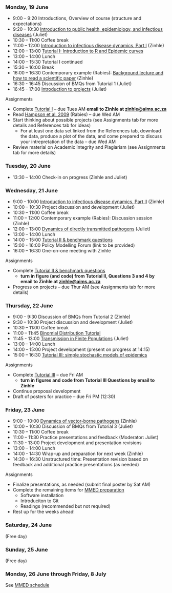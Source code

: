 <div markdown="1">

### Monday, 19 June

-  9:00 – 9:20 Introductions, Overview of course (structure and expectations)
-  9:20 – 10:30 [Introduction to public health, epidemiology, and infectious diseases]({{page.repo}}/raw/master/lectures/Intro_PH_Epi_ID.pdf) (Juliet)
-  10:30 – 11:00 Coffee break
-  11:00 – 12:00 [Introduction to infectious disease dynamics, Part I]({{page.repo}}/raw/master/lectures/Intro_ID_Dynamics_I.pdf) (Zinhle)
-  12:00 – 13:00 [Tutorial I: Introduction to R and Epidemic curves](#computerlabs)
-  13:00 – 14:00 Lunch
-  14:00 – 15:30 Tutorial I continued
-  15:30 – 16:00 Break
-  16:00 – 16:30 Contemporary example (Rabies): [Background lecture and how to read a scientific paper]({{page.repo}}/raw/master/lectures/How_to_read_exRabies.pdf) (Zinhle)
-  16:30 - 16:45 Discussion of BMQs from Tutorial 1 (Juliet)
-  16:45 - 17:00 [Introduction to projects]({{page.repo}}/raw/master/Project_guidelines.pdf) (Juliet)

Assignments

- Complete [Tutorial I](#computerlabs) – due Tues AM **email to Zinhle at zinhle@aims.ac.za**
- Read [Hampson et al. 2009]({{page.repo}}/raw/master/readings/Hampson2009.pdf) (Rabies) – due Wed AM
- Start thinking about possible projects (see Assignments tab for more details and References tab for ideas)
    - For at least one data set linked from the References tab, download the data, produce a plot of the data, and come prepared to discuss your intrepretation of the data – due Wed AM
- Review material on Academic Integrity and Plagiarism (see Assignments tab for more details)

### Tuesday, 20 June

-  13:30 – 14:00 Check-in on progress (Zinhle and Juliet)

### Wednesday, 21 June

- 9:00 - 10:00 [Introduction to infectious disease dynamics, Part II]({{page.repo}}/raw/master/lectures/Intro_ID_Dynamics_II.pdf) (Zinhle)
-  10:00 – 10:30 Project discussion and development (Juliet)
-  10:30 – 11:00 Coffee break
-  11:00 – 12:00 Contemporary example (Rabies): Discussion session (Zinhle)
-  12:00 – 13:00 [Dynamics of directly transmitted pathogens]({{page.repo}}/raw/master/lectures/Intro_ID_Dynamics_III.pdf) (Juliet)
-  13:00 – 14:00 Lunch
-  14:00 – 15:00 [Tutorial II & benchmark questions](#computerlabs)
-  15:00 - 16:00 Policy Modelling Forum (link to be provided)
-  16:00 – 16:30 One-on-one meeting with Zinhle

Assignments

- Complete [Tutorial II & benchmark questions](#computerlabs)
    - **turn in figure (and code) from Tutorial II,  Questions 3 and 4 by email to Zinhle at zinhle@aims.ac.za**
- Progress on projects – due Thur AM (see Assignments tab for more details)

### Thursday, 22 June

-  9:00 - 9:30  Discussion of BMQs from Tutorial 2 (Zinhle)
-  9:30 – 10:30 Project discussion and development (Juliet)
-  10:30 – 11:00 Coffee break
-  11:00 – 11:45 [Binomial Distribution Tutorial](#computerlabs)
-  11:45 - 13:00 [Transmission in Finite Populations]({{page.repo}}/raw/master/lectures/FinitePopModels.pdf) (Juliet)
-  13:00 – 14:00 Lunch
-  14:00 – 15:00 Project development (present on progress at 14:15)
-  15:00 – 16:30 [Tutorial III: simple stochastic models of epidemics](#computerlabs)

Assignments

- Complete [Tutorial III](#computerlabs) – due Fri AM
    - **turn in figures and code from Tutorial III Questions by email to Zinhle**
- Continue proposal development
- Draft of posters for practice – due Fri PM (12:30)

### Friday, 23 June

- 9:00 – 10:00 [Dynamics of vector-borne pathogens]({{page.repo}}/raw/master/lectures/Dynamics_VB_Pathogens.pdf) (Zinhle)
- 10:00 – 10:30 Discussion of BMQs from Tutorial 3 (Juliet)
- 10:30 – 11:00 Coffee break
- 11:00 – 11:30 Practice presentations and feedback (Moderator: Juliet)
- 11:30 - 13:00 Project development and presentation revisions
- 13:00 – 14:00 Lunch
- 14:00 - 14:30 Wrap-up and preparation for next week (Zinhle)
- 14:30 – 16:30 Unstructured time: Presentation revision based on feedback and additional practice presentations (as needed)

Assignments

- Finalize presentations, as needed (submit final poster by Sat AM)
- Complete the remaining items for [MMED preparation](http://www.ici3d.org/MMED/preparation/)
    - Software installation
    - Introduciton to Git
    - Readings (recommended but not required)
- Rest up for the weeks ahead!


### Saturday, 24 June

(Free day)

### Sunday, 25 June

(Free day)

### Monday, 26 June through Friday, 8 July

See [MMED schedule](http://www.ici3d.org/MMED/schedule)

</div>
